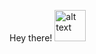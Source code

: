 Hey there!
<img src="https://media.tenor.com/images/30169e4a670daf12443df7d2dd140176/tenor.gif" alt="alt text" width="50px" height="50px">
